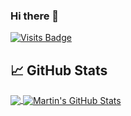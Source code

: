 ### Hi there 👋

[![Visits Badge](https://badges.pufler.dev/visits/sarthakagrawal927/gittinder)](https://badges.pufler.dev)

## &#x1f4c8; GitHub Stats

<a href="https://github.com/sarthakagrawal927/sarthakagrawal927">
  <img align="center" src="https://github-readme-stats.vercel.app/api/top-langs/?username=sarthakagrawal927&hide=java,html&title_color=ffffff&text_color=c9cacc&icon_color=2bbc8a&bg_color=1d1f21" />
</a>
<a href="https://github.com/sarthakagrawal927/sarthakagrawal927">
  <img align="center" src="https://github-readme-stats.vercel.app/api?username=sarthakagrawal927&show_icons=true&line_height=27&count_private=true&title_color=ffffff&text_color=c9cacc&icon_color=2bbc8a&bg_color=1d1f21" alt="Martin's GitHub Stats" />
</a>
